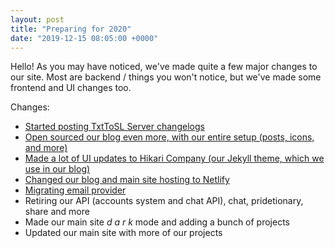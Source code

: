 ```yaml
---
layout: post
title: "Preparing for 2020"
date: "2019-12-15 08:05:00 +0000"
---
```


Hello! As you may have noticed, we've made quite a few major changes to our site. Most are backend / things you won't notice, but we've made some frontend and UI changes too.

Changes:
 - [Started posting TxtToSL Server changelogs](/txttosl-server/2019-12-14_1/)
 - [Open sourced our blog even more, with our entire setup (posts, icons, and more)](https://github.com/oojmed/hikari-company)
 - [Made a lot of UI updates to Hikari Company (our Jekyll theme, which we use in our blog)](https://github.com/oojmed/hikari-company)
 - [Changed our blog and main site hosting to Netlify](https://netlify.com)
 - [Migrating email provider](https://zoho.com/)
 - Retiring our API (accounts system and chat API), chat, pridetionary, share and more
 - Made our main site *d a r k* mode and adding a bunch of projects
 - Updated our main site with more of our projects